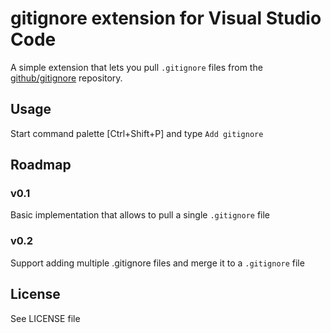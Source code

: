 # gitignore extension for Visual Studio Code

A simple extension that lets you pull `.gitignore` files from the [github/gitignore](https://github.com/github/gitignore) repository.


## Usage

Start command palette [Ctrl+Shift+P] and type `Add gitignore`


## Roadmap

### v0.1
Basic implementation that allows to pull a single `.gitignore` file

### v0.2
Support adding multiple .gitignore files and merge it to a `.gitignore` file


## License

See LICENSE file
